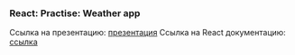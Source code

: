 ### React: Practise: Weather app

Ссылка на презентацию: [презентация](https://github.com/ait-tr/cohort33/blob/main/front_end/lesson_28/React_Weather_App.pdf)
Ссылка на React документацию: [ссылка](https://react.dev/)
